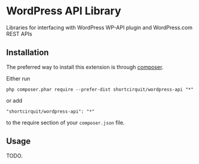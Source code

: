 WordPress API Library
=====================
Libraries for interfacing with WordPress WP-API plugin and WordPress.com REST APIs

Installation
------------

The preferred way to install this extension is through [composer](http://getcomposer.org/download/).

Either run

```
php composer.phar require --prefer-dist shortcirquit/wordpress-api "*"
```

or add

```
"shortcirquit/wordpress-api": "*"
```

to the require section of your `composer.json` file.


Usage
-----

TODO.
